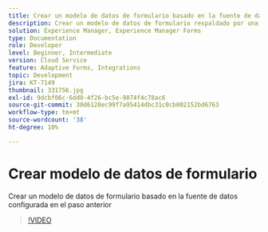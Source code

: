 ```yaml
---
title: Crear un modelo de datos de formulario basado en la fuente de datos de Salesforce
description: Crear un modelo de datos de formulario respaldado por una fuente de datos RESTful
solution: Experience Manager, Experience Manager Forms
type: Documentation
role: Developer
level: Beginner, Intermediate
version: Cloud Service
feature: Adaptive Forms, Integrations
topic: Development
jira: KT-7149
thumbnail: 331756.jpg
exl-id: 9dcbf06c-6dd0-4f26-bc5e-9074f4c78ac6
source-git-commit: 30d6120ec99f7a95414dbc31c0cb002152bd6763
workflow-type: tm+mt
source-wordcount: '38'
ht-degree: 10%

---
```


# Crear modelo de datos de formulario

Crear un modelo de datos de formulario basado en la fuente de datos configurada en el paso anterior

>[!VIDEO](https://video.tv.adobe.com/v/331756?quality=12&learn=on)
